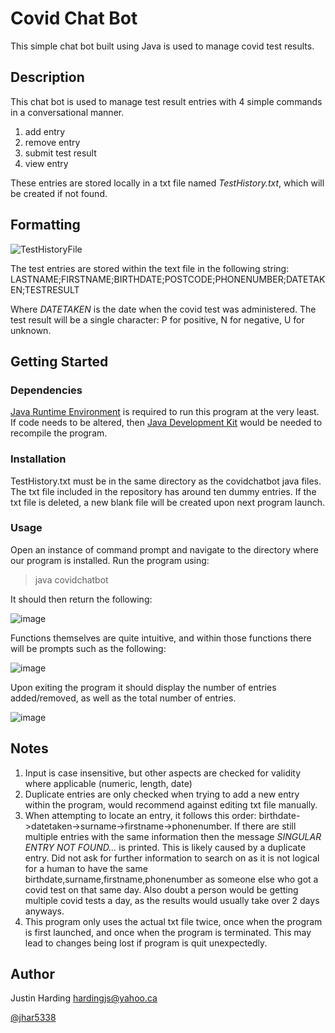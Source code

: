 # Covid Chat Bot

This simple chat bot built using Java is used to manage covid test results.

## Description

This chat bot is used to manage test result entries with 4 simple commands in a conversational manner.
1. add entry
2. remove entry
3. submit test result
4. view entry

These entries are stored locally in a txt file named *TestHistory.txt*, which will be created if not found. 

## Formatting

![TestHistoryFile](https://user-images.githubusercontent.com/18254925/141606801-e84bea02-b79d-413c-b22e-12e98e2bda05.png)

The test entries are stored within the text file in the following string:
LASTNAME;FIRSTNAME;BIRTHDATE;POSTCODE;PHONENUMBER;DATETAKEN;TESTRESULT

Where *DATETAKEN* is the date when the covid test was administered.
The test result will be a single character: P for positive, N for negative, U for unknown.

## Getting Started

### Dependencies

[Java Runtime Environment](https://www.java.com/en/download/manual.jsp) is required to run this program at the very least. 
If code needs to be altered, then [Java Development Kit](https://www.oracle.com/java/technologies/downloads/) would be needed to recompile the program.

### Installation

TestHistory.txt must be in the same directory as the covidchatbot java files. The txt file included in the repository has around ten dummy entries. If the txt file is deleted, a new blank file will be created upon next program launch.

### Usage

Open an instance of command prompt and navigate to the directory where our program is installed. Run the program using:
> java covidchatbot

It should then return the following:

![image](https://user-images.githubusercontent.com/18254925/141607880-0a13afee-861e-4bfa-b5ea-d8d23659e337.png)


Functions themselves are quite intuitive, and within those functions there will be prompts such as the following:

![image](https://user-images.githubusercontent.com/18254925/141607953-13714b69-2058-4765-86c8-0cc77bbd94cf.png)


Upon exiting the program it should display the number of entries added/removed, as well as the total number of entries.

![image](https://user-images.githubusercontent.com/18254925/141607888-1e99fd4e-4c81-4d75-9320-f6b3df5c7c7b.png)

## Notes

1. Input is case insensitive, but other aspects are checked for validity where applicable (numeric, length, date)
2. Duplicate entries are only checked when trying to add a new entry within the program, would recommend against editing txt file manually.
3. When attempting to locate an entry, it follows this order: birthdate->datetaken->surname->firstname->phonenumber. If there are still multiple entries with the same information then the message *SINGULAR ENTRY NOT FOUND...* is printed. This is likely caused by a duplicate entry. Did not ask for further information to search on as it is not logical for a human to have the same birthdate,surname,firstname,phonenumber as someone else who got a covid test on that same day. Also doubt a person would be getting multiple covid tests a day, as the results would usually take over 2 days anyways.
4. This program only uses the actual txt file twice, once when the program is first launched, and once when the program is terminated. This may lead to changes being lost if program is quit unexpectedly.

## Author

Justin Harding  hardingjs@yahoo.ca

[@jhar5338](https://github.com/jhar5338)
